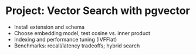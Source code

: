 # Project: Vector Search with pgvector

- Install extension and schema
- Choose embedding model; test cosine vs. inner product
- Indexing and performance tuning (IVFFlat)
- Benchmarks: recall/latency tradeoffs; hybrid search
